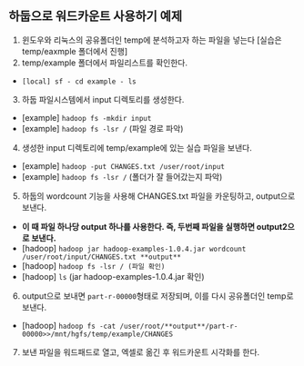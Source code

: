 ## 하둡으로 워드카운트 사용하기 예제 
>>>
 1. 윈도우와 리눅스의 공유폴더인 temp에 분석하고자 하는 파일을 넣는다 [실습은 temp/eaxmple 폴더에서 진행]
 2. temp/example 폴더에서 파일리스트를 확인한다. 
  - `[local] sf - cd example - ls`  
>>>
 3. 하둡 파일시스템에서 input 디렉토리를 생성한다. 
  - [example] `hadoop fs -mkdir input`
  - [example] `hadoop fs -lsr /` (파일 경로 파악)  
>>>
 4. 생성한 input 디렉토리에 temp/example에 있는 실습 파일을 보낸다.
  - [example] `hadoop -put CHANGES.txt /user/root/input`
  - [example] `hadoop fs -lsr /` (폴더가 잘 들어갔는지 파악) 
>>>
 5. 하둡의 wordcount 기능을 사용해 CHANGES.txt 파일을 카운팅하고, output으로 보낸다.
  - **이 때 파일 하나당 output 하나를 사용한다. 즉, 두번째 파일을 실행하면 output2으로 보낸다.**
  - [hadoop] `hadoop jar hadoop-examples-1.0.4.jar wordcount /user/root/input/CHANGES.txt **output**`
  - [hadoop] `hadoop fs -lsr / (파일 확인)`
  - [hadoop] `ls` (jar hadoop-examples-1.0.4.jar 확인)
>>>
 6. output으로 보내면 `part-r-00000`형태로 저장되며, 이를 다시 공유폴더인 temp로 보낸다.
  - [hadoop] `hadoop fs -cat /user/root/**output**/part-r-00000>>/mnt/hgfs/temp/example/CHANGES`
 
 7. 보낸 파일을 워드패드로 열고, 엑셀로 옮긴 후 워드카운트 시각화를 한다. 

